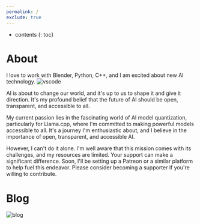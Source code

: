 ```yaml
---
permalink: /
exclude: true
---
```


* contents
{: toc}

# About
I love to work with Blender, Python, C++, and I am excited about new AI technology.
![vscode](https://source.unsplash.com/800x90/?vscode)

AI is about to change our world, and it's up to us to shape it and give it direction.
It's my profound belief that the future of AI should be open, transparent, and accessible to all.

My current passion lies in the fascinating world of AI model quantization, particularly for Llama.cpp, where I'm committed to making powerful models accessible to all. It's a journey I'm enthusiastic about, and I believe in the importance of open, transparent, and accessible AI.

However, I can't do it alone. I'm well aware that this mission comes with its challenges, and my resources are limited. Your support can make a significant difference. Soon, I'll be setting up a Patreon or a similar platform to help fuel this endeavor. Please consider becoming a supporter if you're willing to contribute.

# Blog
![blog](https://source.unsplash.com/800x90/?blog)
